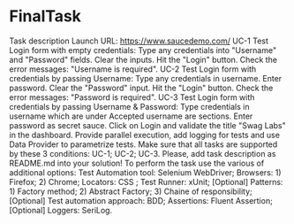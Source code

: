 # FinalTask

Task description
Launch URL: https://www.saucedemo.com/
UC-1 Test Login form with empty credentials:
Type any credentials into "Username" and "Password" fields.
Clear the inputs.
Hit the "Login" button.
Check the error messages: "Username is required".
UC-2 Test Login form with credentials by passing Username:
Type any credentials in username.
Enter password.
Clear the "Password" input.
Hit the "Login" button.
Check the error messages: "Password is required".
UC-3 Test Login form with credentials by passing Username & Password:
Type credentials in username which are under Accepted username are sections.
Enter password as secret sauce.
Click on Login and validate the title "Swag Labs" in the dashboard.
Provide parallel execution, add logging for tests and use Data Provider to
parametrize tests. Make sure that all tasks are supported by these 3 conditions: UC-1;
UC-2; UC-3.
Please, add task description as README.md into your solution!
To perform the task use the various of additional options:
Test Automation tool: Selenium WebDriver;
Browsers: 1) Firefox; 2) Chrome;
Locators: CSS ;
Test Runner: xUnit;
[Optional] Patterns: 1) Factory method; 2) Abstract Factory; 3) Chaine of responsibility;
[Optional] Test automation approach: BDD;
Assertions: Fluent Assertion;
[Optional] Loggers: SeriLog.